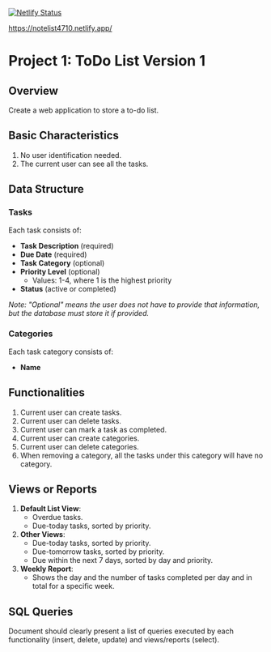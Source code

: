 [![Netlify Status](https://api.netlify.com/api/v1/badges/d05dc175-8a72-4c0a-965c-4896baa2e3dc/deploy-status)](https://app.netlify.com/sites/notelist4710/deploys)

https://notelist4710.netlify.app/ 

# Project 1: ToDo List Version 1

## Overview
Create a web application to store a to-do list.

## Basic Characteristics
1. No user identification needed.
2. The current user can see all the tasks.

## Data Structure
### Tasks
Each task consists of:
- **Task Description** (required)
- **Due Date** (required)
- **Task Category** (optional)
- **Priority Level** (optional) 
  - Values: 1-4, where 1 is the highest priority
- **Status** (active or completed)

_Note: "Optional" means the user does not have to provide that information, but the database must store it if provided._

### Categories
Each task category consists of:
- **Name**

## Functionalities
1. Current user can create tasks.
2. Current user can delete tasks.
3. Current user can mark a task as completed.
4. Current user can create categories.
5. Current user can delete categories.
6. When removing a category, all the tasks under this category will have no category.

## Views or Reports
1. **Default List View**:
   - Overdue tasks.
   - Due-today tasks, sorted by priority.
2. **Other Views**:
   - Due-today tasks, sorted by priority.
   - Due-tomorrow tasks, sorted by priority.
   - Due within the next 7 days, sorted by day and priority.
3. **Weekly Report**:
   - Shows the day and the number of tasks completed per day and in total for a specific week.

## SQL Queries
Document should clearly present a list of queries executed by each functionality (insert, delete, update) and views/reports (select).
